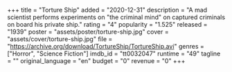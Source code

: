 +++
title = "Torture Ship"
added = "2020-12-31"
description = "A mad scientist performs experiments on \"the criminal mind\" on captured criminals on board his private ship."
rating = "4"
popularity = "1.525"
released = "1939"
poster = "assets/poster/torture-ship.jpg"
cover = "assets/cover/torture-ship.jpg"
file = "https://archive.org/download/TortureShip/TortureShip.avi"
genres = ["Horror", "Science Fiction"]
imdb_id = "tt0032047"
runtime = "49"
tagline = ""
original_language = "en"
budget = "0"
revenue = "0"
+++